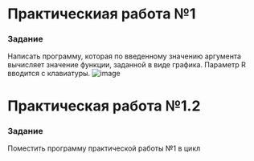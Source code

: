 # Практическиая работа №1
### Задание
Написать программу, которая по введенному значению аргумента вычисляет значение функции, заданной в виде графика. Параметр R вводится с клавиатуры.
![image](https://github.com/Santab2023/lab1/assets/134142586/78ef85bb-1262-4bad-b533-834d082e803d)
# Практическая работа №1.2
### Задание
Поместить программу практической работы №1 в цикл
